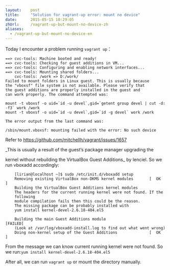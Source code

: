```yaml
---
layout:    post
title:     "Solution for vagrant-up error: mount no device"
date:      2015-05-15 10:29:05
zhUrl:     /vagrant-up-but-mount-no-device-zh
aliases:
  - /vagrant-up-but-mount-no-device-en
---
```


Today I encounter a problem running ```vagrant up```：

<!--MORE-->

```
==> cvc-tools: Machine booted and ready!
==> cvc-tools: Checking for guest additions in VM...
==> cvc-tools: Configuring and enabling network interfaces...
==> cvc-tools: Mounting shared folders...
    cvc-tools: /work => D:/work/
Failed to mount folders in Linux guest. This is usually because
the "vboxsf" file system is not available. Please verify that
the guest additions are properly installed in the guest and
can work properly. The command attempted was:

mount -t vboxsf -o uid=`id -u devel`,gid=`getent group devel | cut -d:
-f3` work /work
mount -t vboxsf -o uid=`id -u devel`,gid=`id -g devel` work /work

The error output from the last command was:

/sbin/mount.vboxsf: mounting failed with the error: No such device
```

Refer to https://github.com/mitchellh/vagrant/issues/1657 

_This is usually a result of the guest’s package manager upgrading the

kernel without rebuilding the VirtualBox Guest Additions_ by lenciel. So
we run vboxadd accordingly:

```
    [lirian@localhost ~]$ sudo /etc/init.d/vboxadd setup
    Removing existing VirtualBox non-DKMS kernel modules       [  OK  ]
    Building the VirtualBox Guest Additions kernel modules
    The headers for the current running kernel were not found. If the
    following
    module compilation fails then this could be the reason.
    The missing package can be probably installed with
    yum install kernel-devel-2.6.18-404.el5

    Building the main Guest Additions module                   [FAILED]
    (Look at /var/log/vboxadd-install.log to find out what went wrong)
    Doing non-kernel setup of the Guest Additions              [  OK  ]
```

From the message we can know current running kernel were not found. So
we run:```yum install kernel-devel-2.6.18-404.el5```

After all, we can run ```vagrant up``` or mount the directory manually.
